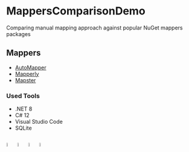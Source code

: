 # MappersComparisonDemo

Comparing manual mapping approach against popular NuGet mappers packages

<h2>Mappers</h2>
<ul>
  <li><a href="https://github.com/AutoMapper/AutoMapper">AutoMapper</li>
  <li><a href="https://github.com/riok/mapperly">Mapperly</li>
  <li><a href="https://github.com/MapsterMapper/Mapster">Mapster</a></li>
</ul>  

<h3>Used Tools</h3>
<ul>
    <li>.NET 8</li>
    <li>C# 12</li>
    <li>Visual Studio Code</li>
    <li>SQLite</li>
</ul>

<div style="display: inline_block" class="flex-container"><br>
        <img align="center" alt="CSharp" height="5%" width="5%" <img
                src="https://cdn.jsdelivr.net/gh/devicons/devicon/icons/csharp/csharp-original.svg" />
        <img align="center" alt="DotNet" height="5%" width="5%" <img
                src="https://cdn.jsdelivr.net/gh/devicons/devicon/icons/dotnetcore/dotnetcore-original.svg" />
        <img align="center" alt="SQLite" height="5%" width="5%" <img
                src="https://cdn.jsdelivr.net/gh/devicons/devicon@latest/icons/sqlite/sqlite-original.svg" />
	<img align="center" alt="VSCode" height="5%" width="5%" <img
                src="https://cdn.jsdelivr.net/gh/devicons/devicon@latest/icons/vscode/vscode-original.svg" />
</div>